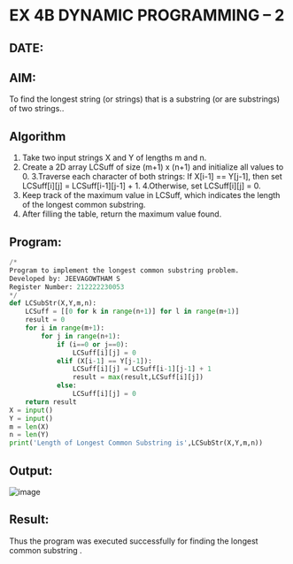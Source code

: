 # EX 4B DYNAMIC PROGRAMMING – 2
## DATE:
## AIM:
To find the longest string (or strings) that is a substring (or are substrings) of two strings..



## Algorithm
1. Take two input strings X and Y of lengths m and n.
2. Create a 2D array LCSuff of size (m+1) x (n+1) and initialize all values to 0.
3.Traverse each character of both strings:
    If X[i-1] == Y[j-1], then set LCSuff[i][j] = LCSuff[i-1][j-1] + 1.
4.Otherwise, set LCSuff[i][j] = 0.
5. Keep track of the maximum value in LCSuff, which indicates the length of the longest common substring.
6. After filling the table, return the maximum value found.  

## Program:
```python
/*
Program to implement the longest common substring problem.
Developed by: JEEVAGOWTHAM S
Register Number: 212222230053 
*/
def LCSubStr(X,Y,m,n):
    LCSuff = [[0 for k in range(n+1)] for l in range(m+1)]
    result = 0
    for i in range(m+1):
        for j in range(n+1):
            if (i==0 or j==0):
                LCSuff[i][j] = 0
            elif (X[i-1] == Y[j-1]):
                LCSuff[i][j] = LCSuff[i-1][j-1] + 1
                result = max(result,LCSuff[i][j])
            else:
                LCSuff[i][j] = 0
    return result
X = input()
Y = input()
m = len(X)
n = len(Y)
print('Length of Longest Common Substring is',LCSubStr(X,Y,m,n))


```

## Output:

![image](https://github.com/user-attachments/assets/102e4403-f0ed-4c9c-b8fb-ed75f5057562)


## Result:
Thus the program was executed successfully for finding the longest common substring .
